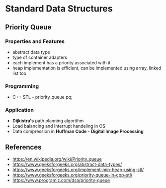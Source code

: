 # Standard Data Structures
## Priority Queue
### Properties and Features
- abstract data type
- type of container adapters
- each implement has a priority associated with it
- heap implementation is efficient, can be implemented using array, linked list too
### Programming
- C++ STL - priority_queue<int> pq;
### Application
- **Dijkistra's** path planning algorithm
- Load balancing and Interrupt handeling in OS
- Data compression in **Huffman Code** - **Digital Image Processing**

## References
- https://en.wikipedia.org/wiki/Priority_queue
- https://www.geeksforgeeks.org/abstract-data-types/
- https://www.geeksforgeeks.org/implement-min-heap-using-stl/
- https://www.geeksforgeeks.org/priority-queue-in-cpp-stl/
- https://www.programiz.com/dsa/priority-queue